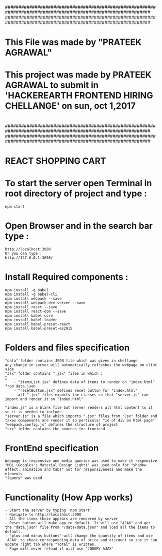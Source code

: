 ##############################################################################################################
##############################################################################################################
#
# This File was made by "PRATEEK AGRAWAL"
# This project was made by PRATEEK AGRAWAL to submit in 'HACKEREARTH FRONTEND HIRING CHELLANGE' on sun, oct 1,2017
#
##############################################################################################################
##############################################################################################################

# REACT SHOPPING CART

# To start the server open Terminal in root directory of project and type :

    npm start
    
# Open Browser and in the search bar type :


    http://localhost:3000
    Or you can type :
    http://127.0.0.1:3000/


# Install Required components :
    
    npm install -g babel
    npm install -g babel-cli
    npm install webpack --save
    npm install webpack-dev-server --save
    npm install react --save
    npm install react-dom --save
    npm install babel-core
    npm install babel-loader
    npm install babel-preset-react
    npm install babel-preset-es2015


# Folders and files specification

    "data" folder contains JSON file which was given in chellange
    any change in server will automatically refreshes the webpage on clint side
    "Jsx" folder contains ".jsx" files in which :
    
        - "itemsList.jsx" defines data of items to render on "index.html" from data.json
        - "resetButton.jsx" defines reset button for "index.html"
        - all ".jsx" files exports the classes so that "server.js" can import and render it on "index.html"
        
    "index.js" is a blank file but server renders all html content to it so it is needed to include
    "server.js" is a file which imports ".jsx" files from "Jsx" folder and takes components and render it to perticular "id of div on html page"
    "webpack.config.js" defines the structure of project
    "src" folder contains the sources for frontend
    
# FrontEnd specification

    Webpage is responsive and media queries was used to make it responsive
    "MDL (Googles's Material Design Light)" was used only for "shadow effect, animation and tabs" not for responsiveness and make the elements
    "Jquery" was used
    
# Functionality (How App works)
    
    - Start the server by typing 'npm start'
    - Navigate to http://localhost:3000
    - All the items those appears are rendered by server
    - Reset button will make app to default. It will use "AJAX" and get the "data.json" file from "/data/data.json" and load all the items to default.
    - "plus and minus buttons" will change the quantity of items and use 'AJAX' to check corresponding data of price and discount so the it can update right tab where "Total" is written.
    - Page will never reload it will use 'JQUERY AJAX'


